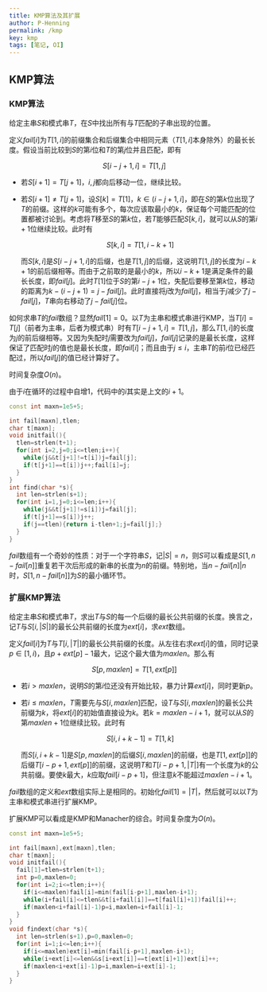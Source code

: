 ```yaml
---
title: KMP算法及其扩展
author: P-Henning
permalink: /kmp
key: kmp
tags: [笔记, OI]
---
```


## KMP算法

### KMP算法

给定主串$S$和模式串$T$，在$S$中找出所有与$T$匹配的子串出现的位置。

定义$fail[i]$为$T[1,i]$的前缀集合和后缀集合中相同元素（$T[1,i]$本身除外）的最长长度。假设当前比较到$S$的第$i$位和$T$的第$j$位并且匹配，即有

$$S[i-j+1,i]=T[1,j]$$

<!--more-->

- 若$S[i+1]=T[j+1]$，$i,j$都向后移动一位，继续比较。
- 若$S[i+1]\neq T[j+1]$，设$S[k]=T[1]$，$k\in(i-j+1,i]$，即在$S$的第$k$位出现了$T$的前缀。这样的$k$可能有多个，每次应该取最小的$k$，保证每个可能匹配的位置都被讨论到。考虑将$T$移至$S$的第$k$位，若$T$能够匹配$S[k,i]$，就可以从$S$的第$i+1$位继续比较。此时有

  $$S[k,i]=T[1,i-k+1]$$

  而$S[k,i]$是$S[i-j+1,i]$的后缀，也是$T[1,j]$的后缀，这说明$T[1,j]$的长度为$i-k+1$的前后缀相等。而由于之前取的是最小的$k$，所以$i-k+1$是满足条件的最长长度，即$fail[j]$。此时$T[1]$位于$S$的第$i-j+1$位，失配后要移至第$k$位，移动的距离为$k-(i-j+1)=j-fail[j]$。此时直接将$j$改为$fail[j]$，相当于$j$减少了$j-fail[j]$，$T$串向右移动了$j-fail[j]$位。

如何求串$T$的$fail$数组？显然$fail[1]=0$。以$T$为主串和模式串进行KMP，当$T[i]=T[j]$（前者为主串，后者为模式串）时有$T[i-j+1,i]=T[1,j]$，那么$T[1,i]$的长度为$j$的前后缀相等。又因为失配时$j$需要改为$fail[j]$，$fail[j]$记录的是最长长度，这样保证了匹配时$j$的值也是最长长度，即$fail[i]$；而且由于$j\leqslant i$，主串$T$的前$i$位已经匹配过，所以$fail[j]$的值已经计算好了。

时间复杂度$O(n)$。

由于$i$在循环的过程中自增$1$，代码中的$i$其实是上文的$i+1$。

```cpp
const int maxn=1e5+5;

int fail[maxn],tlen;
char t[maxn];
void initfail(){
  tlen=strlen(t+1);
  for(int i=2,j=0;i<=tlen;i++){
    while(j&&t[j+1]!=t[i])j=fail[j];
    if(t[j+1]==t[i])j++;fail[i]=j;
  }
}
int find(char *s){
  int len=strlen(s+1);
  for(int i=1,j=0;i<=len;i++){
    while(j&&t[j+1]!=s[i])j=fail[j];
    if(t[j+1]==s[i])j++;
    if(j==tlen){return i-tlen+1;j=fail[j];}
  }
}
```

$fail$数组有一个奇妙的性质：对于一个字符串$S$，记$\vert S\vert=n$，则$S$可以看成是$S[1,n-fail[n]]$重复若干次后形成的新串的长度为$n$的前缀。特别地，当$n-fail[n]\vert n$时，$S[1,n-fail[n]]$为$S$的最小循环节。

### 扩展KMP算法

给定主串$S$和模式串$T$，求出$T$与$S$的每一个后缀的最长公共前缀的长度。换言之，记$T$与$S[i,\vert S\vert]$的最长公共前缀的长度为$ext[i]$，求$ext$数组。

定义$fail[i]$为$T$与$T[i,\vert T\vert]$的最长公共前缀的长度。从左往右求$ext[i]$的值，同时记录$p\in[1,i)$，且$p+ext[p]-1$最大，记这个最大值为$maxlen$。那么有

$$S[p,maxlen]=T[1,ext[p]]$$

- 若$i>maxlen$，说明$S$的第$i$位还没有开始比较，暴力计算$ext[i]$，同时更新$p$。
- 若$i\leqslant maxlen$，$T$需要先与$S[i,maxlen]$匹配，设$T$与$S[i,maxlen]$的最长公共前缀为$k$，将$ext[i]$的初始值直接设为$k$。若$k=maxlen-i+1$，就可以从$S$的第$maxlen+1$位继续比较。此时有

  $$S[i,i+k-1]=T[1,k]$$

  而$S[i,i+k-1]$是$S[p,maxlen]$的后缀$S[i,maxlen]$的前缀，也是$T[1,ext[p]]$的后缀$T[i-p+1,ext[p]]$的前缀，这说明$T$和$T[i-p+1,\vert T\vert]$有一个长度为$k$的公共前缀。要使$k$最大，$k$应取$fail[i-p+1]$，但注意$k$不能超过$maxlen-i+1$。

$fail$数组的定义和$ext$数组实际上是相同的。初始化$fail[1]=\vert T\vert$，然后就可以以$T$为主串和模式串进行扩展KMP。

扩展KMP可以看成是KMP和Manacher的综合。时间复杂度为$O(n)$。

```cpp
const int maxn=1e5+5;

int fail[maxn],ext[maxn],tlen;
char t[maxn];
void initfail(){
  fail[1]=tlen=strlen(t+1);
  int p=0,maxlen=0;
  for(int i=2;i<=tlen;i++){
    if(i<=maxlen)fail[i]=min(fail[i-p+1],maxlen-i+1);
    while(i+fail[i]<=tlen&&t[i+fail[i]]==t[fail[i]+1])fail[i]++;
    if(maxlen<i+fail[i]-1)p=i,maxlen=i+fail[i]-1;
  }
}
void findext(char *s){
  int len=strlen(s+1),p=0,maxlen=0;
  for(int i=1;i<=len;i++){
    if(i<=maxlen)ext[i]=min(fail[i-p+1],maxlen-i+1);
    while(i+ext[i]<=len&&s[i+ext[i]]==t[ext[i]+1])ext[i]++;
    if(maxlen<i+ext[i]-1)p=i,maxlen=i+ext[i]-1;
  }
}
```
